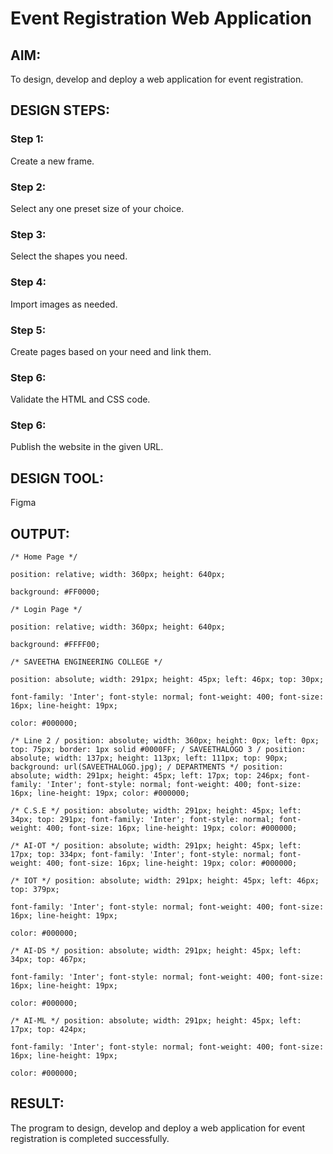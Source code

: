 # Event Registration Web Application

## AIM:
To design, develop and deploy a web application for event registration.

## DESIGN STEPS:

### Step 1:
Create a new frame.

### Step 2:
Select any one preset size of your choice.

### Step 3:
Select the shapes you need.

### Step 4:
Import images as needed.

### Step 5:
Create pages based on your need and link them.

### Step 6:

Validate the HTML and CSS code.

### Step 6:

Publish the website in the given URL.

## DESIGN TOOL:
Figma

## OUTPUT:
```
/* Home Page */

position: relative; width: 360px; height: 640px;

background: #FF0000;

/* Login Page */

position: relative; width: 360px; height: 640px;

background: #FFFF00;

/* SAVEETHA ENGINEERING COLLEGE */

position: absolute; width: 291px; height: 45px; left: 46px; top: 30px;

font-family: 'Inter'; font-style: normal; font-weight: 400; font-size: 16px; line-height: 19px;

color: #000000;

/* Line 2 / position: absolute; width: 360px; height: 0px; left: 0px; top: 75px; border: 1px solid #0000FF; / SAVEETHALOGO 3 / position: absolute; width: 137px; height: 113px; left: 111px; top: 90px; background: url(SAVEETHALOGO.jpg); / DEPARTMENTS */ position: absolute; width: 291px; height: 45px; left: 17px; top: 246px; font-family: 'Inter'; font-style: normal; font-weight: 400; font-size: 16px; line-height: 19px; color: #000000;

/* C.S.E */ position: absolute; width: 291px; height: 45px; left: 34px; top: 291px; font-family: 'Inter'; font-style: normal; font-weight: 400; font-size: 16px; line-height: 19px; color: #000000;

/* AI-OT */ position: absolute; width: 291px; height: 45px; left: 17px; top: 334px; font-family: 'Inter'; font-style: normal; font-weight: 400; font-size: 16px; line-height: 19px; color: #000000;

/* IOT */ position: absolute; width: 291px; height: 45px; left: 46px; top: 379px;

font-family: 'Inter'; font-style: normal; font-weight: 400; font-size: 16px; line-height: 19px;

color: #000000;

/* AI-DS */ position: absolute; width: 291px; height: 45px; left: 34px; top: 467px;

font-family: 'Inter'; font-style: normal; font-weight: 400; font-size: 16px; line-height: 19px;

color: #000000;

/* AI-ML */ position: absolute; width: 291px; height: 45px; left: 17px; top: 424px;

font-family: 'Inter'; font-style: normal; font-weight: 400; font-size: 16px; line-height: 19px;

color: #000000;
```

## RESULT:

The program to design, develop and deploy a web application for event registration is completed successfully.